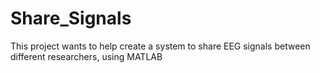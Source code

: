 # Share_Signals
This project wants to help create a system to share EEG signals between different researchers, using MATLAB
